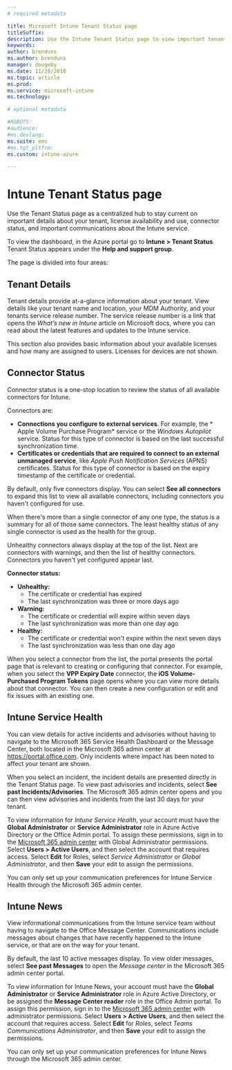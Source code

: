 ```yaml
---
# required metadata

title: Microsoft Intune Tenant Status page
titleSuffix:
description: Use the Intune Tenant Status page to view important tenant details without leaving the Intune portal
keywords:
author: brenduns
ms.author: brenduns
manager: dougeby
ms.date: 11/28/2018
ms.topic: article
ms.prod:
ms.service: microsoft-intune
ms.technology:

# optional metadata

#ROBOTS:
#audience:
#ms.devlang:
ms.suite: ems
#ms.tgt_pltfrm:
ms.custom: intune-azure

---
```

# Intune Tenant Status page
Use the Tenant Status page as a centralized hub to stay current on important details about your tenant, license availability and use, connector status, and important communications about the Intune service.  

To view the dashboard, in the Azure portal go to **Intune > Tenant Status**.  Tenant Status appears under the **Help and support group**.  

The page is divided into four areas:

## Tenant Details
Tenant details provide at-a-glance information about your tenant. View details like your tenant name and location, your MDM Authority, and your tenants service release number. The service release number is a link that opens the *What’s new in Intune* article on Microsoft docs, where you can read about the latest features and updates to the Intune service.  

This section also provides basic information about your available licenses and how many are assigned to users. Licenses for devices are not shown. 

## Connector Status
Connector status is a one-stop location to review the status of all available connectors for Intune.  

Connectors are:
- **Connections you configure to external services**. For example, the *
Apple Volume Purchase Program* service or the *Windows Autopilot* service.  Status for this type of connector is based on the last successful synchronization time.
- **Certificates or credentials that are required to connect to an external unmanaged service**, like *Apple Push Notification Services* (APNS) certificates. Status for this type of connector is based on the expiry timestamp of the certificate or credential.  

By default, only five connectors display. You can select **See all connectors** to expand this list to view all available connectors, including connectors you haven't configured for use.  

When there's more than a single connector of any one type, the status is a summary for all of those same connectors. The least healthy status of any single connector is used as the health for the group.  

Unhealthy connectors always display at the top of the list. Next are connectors with warnings, and then the list of healthy connectors. Connectors you haven't yet configured appear last.

**Connector status:**
- **Unhealthy:**
    - The certificate or credential has expired
    - The last synchronization was three or more days ago
- **Warning:**
    - The certificate or credential will expire within seven days
    - The last synchronization was more than one day ago
- **Healthy:**
    - The certificate or credential won't expire within the next seven days
    - The last synchronization was less than one day ago  

When you select a connector from the list, the portal presents the portal page that is relevant to creating or configuring that connector.  For example, when you select the **VPP Expiry Date** connector, the **iOS Volume-Purchased Program Tokens** page opens where you can view more details about that connector. You can then create a new configuration or edit and fix issues with an existing one.  

## Intune Service Health  
You can view details for active incidents and advisories without having to navigate to the Microsoft 365 Service Health Dashboard or the Message Center, both located in the Microsoft 365 admin center at https://portal.office.com. Only incidents where impact has been noted to affect your tenant are shown.  

When you select an incident, the incident details are presented directly in the Tenant Status page. To view past advisories and incidents, select **See past Incidents/Advisories**. The Microsoft 365 admin center opens and you can then view advisories and incidents from the last 30 days for your tenant.  

To view information for *Intune Service Health*, your account must have the **Global Administrator** or **Service Administrator** role in Azure Active Directory or the Office Admin portal. To assign these permissions, sign in to the [Microsoft 365 admin center](https://portal.officeppe.com/AdminPortal/Home#/homepage) with Global Administrator permissions. Select **Users > Active Users**, and then select the account that requires access. Select **Edit** for Roles, select *Service Administrator* or *Global Administrator*, and then **Save** your edit to assign the permissions.  

You can only set up your communication preferences for Intune Service Health through the Microsoft 365 admin center. 

## Intune News  
View informational communications from the Intune service team without having to navigate to the Office Message Center. Communications include messages about changes that have recently happened to the Intune service, or that are on the way for your tenant.  

By default, the last 10 active messages display. To view older messages, select **See past Messages** to open the *Message center* in the Microsoft 365 admin center portal.  

To view information for Intune News, your account must have the **Global Administrator** or **Service Administrator** role in Azure Active Directory, or be assigned the **Message Center reader** role in the Office Admin portal.  To assign this permission, sign in to the [Microsoft 365 admin center](https://portal.officeppe.com/AdminPortal/Home#/homepage) with administrator permissions. Select **Users > Active Users**, and then select the account that requires access. Select **Edit** for *Roles*, select *Teams Communications Administrator*, and then **Save** your edit to assign the permissions.  

You can only set up your communication preferences for Intune News through the Microsoft 365 admin center. 
